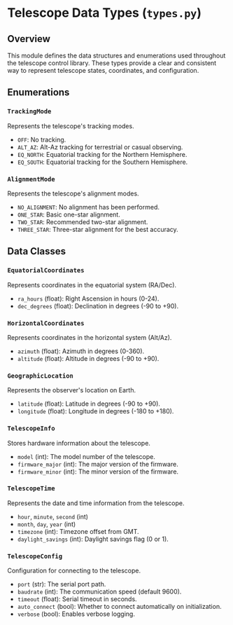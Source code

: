 # Telescope Data Types (`types.py`)

## Overview

This module defines the data structures and enumerations used throughout the telescope control library. These types provide a clear and consistent way to represent telescope states, coordinates, and configuration.

## Enumerations

### `TrackingMode`

Represents the telescope's tracking modes.

- `OFF`: No tracking.
- `ALT_AZ`: Alt-Az tracking for terrestrial or casual observing.
- `EQ_NORTH`: Equatorial tracking for the Northern Hemisphere.
- `EQ_SOUTH`: Equatorial tracking for the Southern Hemisphere.

### `AlignmentMode`

Represents the telescope's alignment modes.

- `NO_ALIGNMENT`: No alignment has been performed.
- `ONE_STAR`: Basic one-star alignment.
- `TWO_STAR`: Recommended two-star alignment.
- `THREE_STAR`: Three-star alignment for the best accuracy.

## Data Classes

### `EquatorialCoordinates`

Represents coordinates in the equatorial system (RA/Dec).

- `ra_hours` (float): Right Ascension in hours (0-24).
- `dec_degrees` (float): Declination in degrees (-90 to +90).

### `HorizontalCoordinates`

Represents coordinates in the horizontal system (Alt/Az).

- `azimuth` (float): Azimuth in degrees (0-360).
- `altitude` (float): Altitude in degrees (-90 to +90).

### `GeographicLocation`

Represents the observer's location on Earth.

- `latitude` (float): Latitude in degrees (-90 to +90).
- `longitude` (float): Longitude in degrees (-180 to +180).

### `TelescopeInfo`

Stores hardware information about the telescope.

- `model` (int): The model number of the telescope.
- `firmware_major` (int): The major version of the firmware.
- `firmware_minor` (int): The minor version of the firmware.

### `TelescopeTime`

Represents the date and time information from the telescope.

- `hour`, `minute`, `second` (int)
- `month`, `day`, `year` (int)
- `timezone` (int): Timezone offset from GMT.
- `daylight_savings` (int): Daylight savings flag (0 or 1).

### `TelescopeConfig`

Configuration for connecting to the telescope.

- `port` (str): The serial port path.
- `baudrate` (int): The communication speed (default 9600).
- `timeout` (float): Serial timeout in seconds.
- `auto_connect` (bool): Whether to connect automatically on initialization.
- `verbose` (bool): Enables verbose logging.
